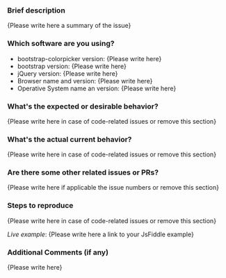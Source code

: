 <!-- 
Thank you for your contribution to bootstrap-colorpicker! Please replace {Please write here *} with your description.
Please note that issues not following this template may be potentially discarded if they are not easily reproduceable 
with live examples (in case of code issues) and/or the description is not clear enough.
-->

### Brief description

{Please write here a summary of the issue}

<!--
The following sections are only mandatory for bug reports.
For feature requests and other kind of tickets, you only need to fill the first section,
optionally with additional comments and examples.
-->
### Which software are you using?

- bootstrap-colorpicker version: {Please write here}
- bootstrap version: {Please write here}
- jQuery version: {Please write here}
- Browser name and version: {Please write here}
- Operative System name an version: {Please write here}

### What's the expected or desirable behavior?

{Please write here in case of code-related issues or remove this section}

### What's the actual current behavior?

{Please write here in case of code-related issues or remove this section}

### Are there some other related issues or PRs?

{Please write here if applicable the issue numbers or remove this section}

### Steps to reproduce

{Please write here in case of code-related issues or remove this section}

<!--
Live examples are MANDATORY for code-related issues
You have a JsFiddle template here: http://jsfiddle.net/0vopxm13/157/ which is using the latest master version of the library.
-->
*Live example*: {Please write here a link to your JsFiddle example}

### Additional Comments (if any)

{Please write here}
